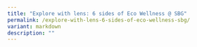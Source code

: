 ```yaml
---
title: "Explore with lens: 6 sides of Eco Wellness @ SBG"
permalink: /explore-with-lens-6-sides-of-eco-wellness-sbg/
variant: markdown
description: ""
---
```

